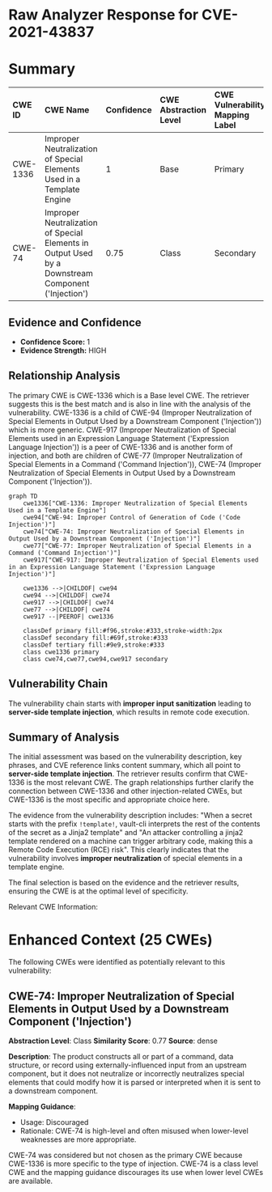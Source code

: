 # Raw Analyzer Response for CVE-2021-43837

# Summary
| CWE ID  | CWE Name                                                                                                | Confidence | CWE Abstraction Level | CWE Vulnerability Mapping Label | CWE-Vulnerability Mapping Notes |
| :-------- | :-------------------------------------------------------------------------------------------------------- | :----------- | :---------------------- | :------------------------------ | :------------------------------ |
| CWE-1336 | Improper Neutralization of Special Elements Used in a Template Engine                                    | 1          | Base                    | Primary                         | Allowed                         |
| CWE-74  | Improper Neutralization of Special Elements in Output Used by a Downstream Component ('Injection') | 0.75        | Class                   | Secondary                       | Discouraged                     |

## Evidence and Confidence

*   **Confidence Score:** 1
*   **Evidence Strength:** HIGH

## Relationship Analysis
The primary CWE is CWE-1336 which is a Base level CWE. The retriever suggests this is the best match and is also in line with the analysis of the vulnerability. CWE-1336 is a child of CWE-94 (Improper Neutralization of Special Elements in Output Used by a Downstream Component ('Injection')) which is more generic. CWE-917 (Improper Neutralization of Special Elements used in an Expression Language Statement ('Expression Language Injection')) is a peer of CWE-1336 and is another form of injection, and both are children of CWE-77 (Improper Neutralization of Special Elements in a Command ('Command Injection')), CWE-74 (Improper Neutralization of Special Elements in Output Used by a Downstream Component ('Injection')).

```mermaid
graph TD
    cwe1336["CWE-1336: Improper Neutralization of Special Elements Used in a Template Engine"]
    cwe94["CWE-94: Improper Control of Generation of Code ('Code Injection')"]
    cwe74["CWE-74: Improper Neutralization of Special Elements in Output Used by a Downstream Component ('Injection')"]
    cwe77["CWE-77: Improper Neutralization of Special Elements in a Command ('Command Injection')"]
    cwe917["CWE-917: Improper Neutralization of Special Elements used in an Expression Language Statement ('Expression Language Injection')"]

    cwe1336 -->|CHILDOF| cwe94
    cwe94 -->|CHILDOF| cwe74
    cwe917 -->|CHILDOF| cwe74
    cwe77 -->|CHILDOF| cwe74
    cwe917 --|PEEROF| cwe1336

    classDef primary fill:#f96,stroke:#333,stroke-width:2px
    classDef secondary fill:#69f,stroke:#333
    classDef tertiary fill:#9e9,stroke:#333
    class cwe1336 primary
    class cwe74,cwe77,cwe94,cwe917 secondary
```

## Vulnerability Chain
The vulnerability chain starts with **improper input sanitization** leading to **server-side template injection**, which results in remote code execution.

## Summary of Analysis
The initial assessment was based on the vulnerability description, key phrases, and CVE reference links content summary, which all point to **server-side template injection**. The retriever results confirm that CWE-1336 is the most relevant CWE. The graph relationships further clarify the connection between CWE-1336 and other injection-related CWEs, but CWE-1336 is the most specific and appropriate choice here.

The evidence from the vulnerability description includes: "When a secret starts with the prefix `!template!`, vault-cli interprets the rest of the contents of the secret as a Jinja2 template" and "An attacker controlling a jinja2 template rendered on a machine can trigger arbitrary code, making this a Remote Code Execution (RCE) risk". This clearly indicates that the vulnerability involves **improper neutralization** of special elements in a template engine.

The final selection is based on the evidence and the retriever results, ensuring the CWE is at the optimal level of specificity.

Relevant CWE Information:

# Enhanced Context (25 CWEs)
The following CWEs were identified as potentially relevant to this vulnerability:

## CWE-74: Improper Neutralization of Special Elements in Output Used by a Downstream Component ('Injection')
**Abstraction Level**: Class
**Similarity Score**: 0.77
**Source**: dense

**Description**:
The product constructs all or part of a command, data structure, or record using externally-influenced input from an upstream component, but it does not neutralize or incorrectly neutralizes special elements that could modify how it is parsed or interpreted when it is sent to a downstream component.

**Mapping Guidance**:
- Usage: Discouraged
- Rationale: CWE-74 is high-level and often misused when lower-level weaknesses are more appropriate.

CWE-74 was considered but not chosen as the primary CWE because CWE-1336 is more specific to the type of injection. CWE-74 is a class level CWE and the mapping guidance discourages its use when lower level CWEs are available.